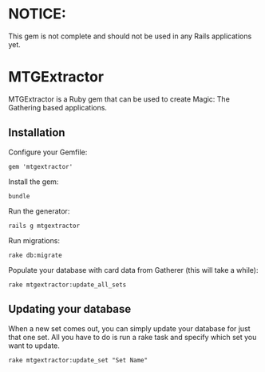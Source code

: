 # NOTICE:

This gem is not complete and should not be used in any Rails applications yet.

# MTGExtractor

MTGExtractor is a Ruby gem that can be used to create Magic: The Gathering based
applications.

## Installation

Configure your Gemfile:

    gem 'mtgextractor'

Install the gem:

    bundle

Run the generator:

    rails g mtgextractor

Run migrations:

    rake db:migrate

Populate your database with card data from Gatherer (this will take a while):

    rake mtgextractor:update_all_sets

## Updating your database

When a new set comes out, you can simply update your database for just that one
set. All you have to do is run a rake task and specify which set you want to
update.

    rake mtgextractor:update_set "Set Name"

